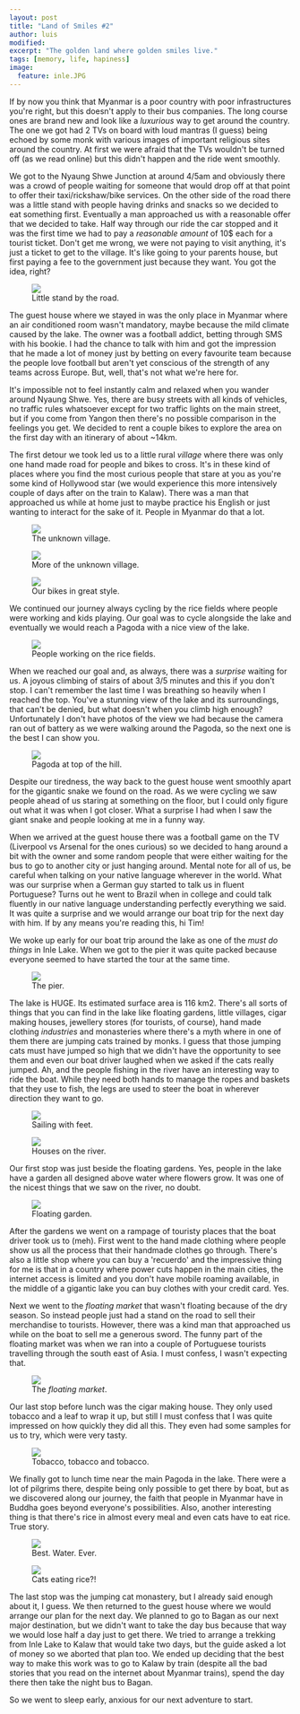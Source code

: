 ```yaml
---
layout: post
title: "Land of Smiles #2"
author: luis
modified:
excerpt: "The golden land where golden smiles live."
tags: [memory, life, hapiness]
image:
  feature: inle.JPG
---
```


If by now you think that Myanmar is a poor country with poor infrastructures you're right, but this doesn't apply to their bus companies. The long course ones are brand new and look like a <i>luxurious</i> way to get around the country. The one we got had 2 TVs on board with loud mantras (I guess) being echoed by some monk with various images of important religious sites around the country. At first we were afraid that the TVs wouldn't be turned off (as we read online) but this didn't happen and the ride went smoothly.

We got to the Nyaung Shwe Junction at around 4/5am and obviously there was a crowd of people waiting for someone that would drop off at that point to offer their taxi/rickshaw/bike services. On the other side of the road there was a little stand with people having drinks and snacks so we decided to eat something first. Eventually a man approached us with a reasonable offer that we decided to take. Half way through our ride the car stopped and it was the first time we had to pay a <i>reasonable amount</i> of 10$ each for a tourist ticket. Don't get me wrong, we were not paying to visit anything, it's just a ticket to get to the village. It's like going to your parents house, but first paying a fee to the government just because they want. You got the idea, right?

<figure>
	<a href="../images/myanmar/3InleLake/breakfast.JPG"><img src="../images/myanmar/3InleLake/breakfast.JPG"></a>
	<figcaption>Little stand by the road.</figcaption>
</figure>

The guest house where we stayed in was the only place in Myanmar where an air conditioned room wasn't mandatory, maybe because the mild climate caused by the lake. The owner was a football addict, betting through SMS with his bookie. I had the chance to talk with him and got the impression that he made a lot of money just by betting on every favourite team because the people love football but aren't yet conscious of the strength of any teams across Europe. But, well, that's not what we're here for.

It's impossible not to feel instantly calm and relaxed when you wander around Nyaung Shwe. Yes, there are busy streets with all kinds of vehicles, no traffic rules whatsoever except for two traffic lights on the main street, but if you come from Yangon then there's no possible comparison in the feelings you get. We decided to rent a couple bikes to explore the area on the first day with an itinerary of about ~14km.

The first detour we took led us to a little rural <i>village</i> where there was only one hand made road for people and bikes to cross. It's in these kind of places where you find the most curious people that stare at you as you're some kind of Hollywood star (we would experience this more intensively couple of days after on the train to Kalaw). There was a man that approached us while at home just to maybe practice his English or just wanting to interact for the sake of it. People in Myanmar do that a lot.

<figure>
	<a href="../images/myanmar/3InleLake/uv.JPG"><img src="../images/myanmar/3InleLake/uv.JPG"></a>
	<figcaption>The unknown village.</figcaption>
</figure>

<figure>
	<a href="../images/myanmar/3InleLake/uv2.JPG"><img src="../images/myanmar/3InleLake/uv2.JPG"></a>
	<figcaption>More of the unknown village.</figcaption>
</figure>

<figure>
	<a href="../images/myanmar/3InleLake/bike1.JPG"><img src="../images/myanmar/3InleLake/bike1.JPG"></a>
	<figcaption>Our bikes in great style.</figcaption>
</figure>

We continued our journey always cycling by the rice fields where people were working and kids playing. Our goal was to cycle alongside the lake and eventually we would reach a Pagoda with a nice view of the lake.

<figure>
	<a href="../images/myanmar/3InleLake/ricefield.JPG"><img src="../images/myanmar/3InleLake/ricefield.JPG"></a>
	<figcaption>People working on the rice fields.</figcaption>
</figure>

When we reached our goal and, as always, there was a <i>surprise</i> waiting for us. A joyous climbing of stairs of about 3/5 minutes and this if you don't stop. I can't remember the last time I was breathing so heavily when I reached the top. You've a stunning view of the lake and its surroundings, that can't be denied, but what doesn't when you climb high enough? Unfortunately I don't have photos of the view we had because the camera ran out of battery as we were walking around the Pagoda, so the next one is the best I can show you.

<figure>
	<a href="../images/myanmar/3InleLake/pagoda1.JPG"><img src="../images/myanmar/3InleLake/pagoda1.JPG"></a>
	<figcaption>Pagoda at top of the hill.</figcaption>
</figure>

Despite our tiredness, the way back to the guest house went smoothly apart for the gigantic snake we found on the road. As we were cycling we saw people ahead of us staring at something on the floor, but I could only figure out what it was when I got closer. What a surprise I had when I saw the giant snake and people looking at me in a funny way.

When we arrived at the guest house there was a football game on the TV (Liverpool vs Arsenal for the ones curious) so we decided to hang around a bit with the owner and some random people that were either waiting for the bus to go to another city or just hanging around. Mental note for all of us, be careful when talking on your native language wherever in the world. What was our surprise when a German guy started to talk us in fluent Portuguese? Turns out he went to Brazil when in college and could talk fluently in our native language understanding perfectly everything we said. It was quite a surprise and we would arrange our boat trip for the next day with him. If by any means you're reading this, hi Tim!

We woke up early for our boat trip around the lake as one of the <i>must do things</i> in Inle Lake. When we got to the pier it was quite packed because everyone seemed to have started the tour at the same time.

<figure>
	<a href="../images/myanmar/3InleLake/bt1.JPG"><img src="../images/myanmar/3InleLake/bt1.JPG"></a>
	<figcaption>The pier.</figcaption>
</figure>

The lake is HUGE. Its estimated surface area is 116 km2. There's all sorts of things that you can find in the lake like floating gardens, little villages, cigar making houses, jewellery stores (for tourists, of course), hand made clothing <i>industries</i> and monasteries where there's a myth where in one of them there are jumping cats trained by monks. I guess that those jumping cats must have jumped so high that we didn't have the opportunity to see them and even our boat driver laughed when we asked if the cats really jumped. Ah, and the people fishing in the river have an interesting way to ride the boat. While they need both hands to manage the ropes and baskets that they use to fish, the legs are used to steer the boat in wherever direction they want to go.

<figure>
	<a href="../images/myanmar/3InleLake/bt4.JPG"><img src="../images/myanmar/3InleLake/bt4.JPG"></a>
	<figcaption>Sailing with feet.</figcaption>
</figure>

<figure>
	<a href="../images/myanmar/3InleLake/bt2.JPG"><img src="../images/myanmar/3InleLake/bt2.JPG"></a>
	<figcaption>Houses on the river.</figcaption>
</figure>

Our first stop was just beside the floating gardens. Yes, people in the lake have a garden all designed above water where flowers grow. It was one of the nicest things that we saw on the river, no doubt.

<figure>
	<a href="../images/myanmar/3InleLake/bt3.JPG"><img src="../images/myanmar/3InleLake/bt3.JPG"></a>
	<figcaption>Floating garden.</figcaption>
</figure>

After the gardens we went on a rampage of touristy places that the boat driver took us to (meh). First went to the hand made clothing where people show us all the process that their handmade clothes go through. There's also a little shop where you can buy a 'recuerdo' and the impressive thing for me is that in a country where power cuts happen in the main cities, the internet access is limited and you don't have mobile roaming available, in the middle of a gigantic lake you can buy clothes with your credit card. Yes.

Next we went to the <i>floating market</i> that wasn't floating because of the dry season. So instead people just had a stand on the road to sell their merchandise to tourists. However, there was a kind man that approached us while on the boat to sell me a generous sword. The funny part of the floating market was when we ran into a couple of Portuguese tourists travelling through the south east of Asia. I must confess, I wasn't expecting that.

<figure>
	<a href="../images/myanmar/3InleLake/bt5.JPG"><img src="../images/myanmar/3InleLake/bt5.JPG"></a>
	<figcaption>The <i>floating market</i>.</figcaption>
</figure>

Our last stop before lunch was the cigar making house. They only used tobacco and a leaf to wrap it up, but still I must confess that I was quite impressed on how quickly they did all this. They even had some samples for us to try, which were very tasty.

<figure>
	<a href="../images/myanmar/3InleLake/bt6.JPG"><img src="../images/myanmar/3InleLake/bt6.JPG"></a>
	<figcaption>Tobacco, tobacco and tobacco.</figcaption>
</figure>

We finally got to lunch time near the main Pagoda in the lake. There were a lot of pilgrims there, despite being only possible to get there by boat, but as we discovered along our journey, the faith that people in Myanmar have in Buddha goes beyond everyone's possibilities. Also, another interesting thing is that there's rice in almost every meal and even cats have to eat rice. True story.

<figure>
	<a href="../images/myanmar/3InleLake/bt7.JPG"><img src="../images/myanmar/3InleLake/bt7.JPG"></a>
	<figcaption>Best. Water. Ever.</figcaption>
</figure>

<figure>
	<a href="../images/myanmar/3InleLake/bt8.JPG"><img src="../images/myanmar/3InleLake/bt8.JPG"></a>
	<figcaption>Cats eating rice?!</figcaption>
</figure>

The last stop was the jumping cat monastery, but I already said enough about it, I guess. We then returned to the guest house where we would arrange our plan for the next day. We planned to go to Bagan as our next major destination, but we didn't want to take the day bus because that way we would lose half a day just to get there. We tried to arrange a trekking from Inle Lake to Kalaw that would take two days, but the guide asked a lot of money so we aborted that plan too. We ended up deciding that the best way to make this work was to go to Kalaw by train (despite all the bad stories that you read on the internet about Myanmar trains), spend the day there then take the night bus to Bagan.

So we went to sleep early, anxious for our next adventure to start.